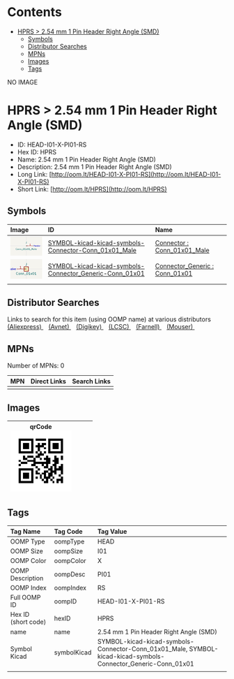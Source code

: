 



Contents
========

* [HPRS > 2.54 mm 1 Pin Header Right Angle (SMD)](#hprs--254-mm-1-pin-header-right-angle-smd)
	* [Symbols](#symbols)
	* [Distributor Searches](#distributor-searches)
	* [MPNs](#mpns)
	* [Images](#images)
	* [Tags](#tags)
  
NO IMAGE  
# HPRS > 2.54 mm 1 Pin Header Right Angle (SMD)

- ID: HEAD-I01-X-PI01-RS
- Hex ID: HPRS
- Name: 2.54 mm 1 Pin Header Right Angle (SMD)
- Description: 2.54 mm 1 Pin Header Right Angle (SMD)
- Long Link: [http://oom.lt/HEAD-I01-X-PI01-RS](http://oom.lt/HEAD-I01-X-PI01-RS)
- Short Link: [http://oom.lt/HPRS](http://oom.lt/HPRS)

## Symbols
  

|Image|ID|Name|
| :--- | :--- | :--- |
|[![](https://raw.githubusercontent.com/oomlout/oomlout_OOMP_eda_V2/main/SYMBOL/kicad/kicad-symbols/Connector/Conn_01x01_Male/image_140.png)](https://github.com/oomlout/oomlout_OOMP_eda_V2/tree/main/SYMBOL/kicad/kicad-symbols/Connector/Conn_01x01_Male/)|[SYMBOL-kicad-kicad-symbols-Connector-Conn_01x01_Male](https://github.com/oomlout/oomlout_OOMP_eda_V2/tree/main/SYMBOL/kicad/kicad-symbols/Connector/Conn_01x01_Male/)|[Connector : Conn_01x01_Male](https://github.com/oomlout/oomlout_OOMP_eda_V2/tree/main/SYMBOL/kicad/kicad-symbols/Connector/Conn_01x01_Male/)|
|[![](https://raw.githubusercontent.com/oomlout/oomlout_OOMP_eda_V2/main/SYMBOL/kicad/kicad-symbols/Connector_Generic/Conn_01x01/image_140.png)](https://github.com/oomlout/oomlout_OOMP_eda_V2/tree/main/SYMBOL/kicad/kicad-symbols/Connector_Generic/Conn_01x01/)|[SYMBOL-kicad-kicad-symbols-Connector_Generic-Conn_01x01](https://github.com/oomlout/oomlout_OOMP_eda_V2/tree/main/SYMBOL/kicad/kicad-symbols/Connector_Generic/Conn_01x01/)|[Connector_Generic : Conn_01x01](https://github.com/oomlout/oomlout_OOMP_eda_V2/tree/main/SYMBOL/kicad/kicad-symbols/Connector_Generic/Conn_01x01/)|
||||

## Distributor Searches
  
Links to search for this item (using OOMP name) at various distributors  
[(Aliexpress) ](https://www.aliexpress.com/wholesale?SearchText=11172.54+mm+1+Pin+Header+Right+Angle+SMD)&nbsp;&nbsp;&nbsp;[(Avnet) ](https://www.avnet.com/shop/us/search/2.54+mm+1+Pin+Header+Right+Angle+SMD)&nbsp;&nbsp;&nbsp;[(Digikey) ](https://www.digikey.co.uk/en/products/result?s=2.54+mm+1+Pin+Header+Right+Angle+SMD)&nbsp;&nbsp;&nbsp;[(LCSC) ](https://www.lcsc.com/search?q=2.54+mm+1+Pin+Header+Right+Angle+SMD)&nbsp;&nbsp;&nbsp;[(Farnell) ](https://uk.farnell.com/search?st=2.54+mm+1+Pin+Header+Right+Angle+SMD)&nbsp;&nbsp;&nbsp;[(Mouser) ](https://www.mouser.com/c/?q=2.54+mm+1+Pin+Header+Right+Angle+SMD)&nbsp;&nbsp;&nbsp;
## MPNs
  
Number of MPNs: 0  

|MPN|Direct Links|Search Links|
| :--- | :--- | :--- |
||||

## Images
  

|qrCode<br>[![](https://raw.githubusercontent.com/oomlout/oomlout_OOMP_parts_V2/main/HEAD/I01/X/PI01/RS/qrCode_140.png)](https://github.com/oomlout/oomlout_OOMP_parts_V2/tree/main/HEAD/I01/X/PI01/RS/qrCode.png)||||
| :---: | :---: | :---: | :---: |

## Tags
  

|Tag Name|Tag Code|Tag Value|
| :--- | :--- | :--- |
|OOMP Type|oompType|HEAD|
|OOMP Size|oompSize|I01|
|OOMP Color|oompColor|X|
|OOMP Description|oompDesc|PI01|
|OOMP Index|oompIndex|RS|
|Full OOMP ID|oompID|HEAD-I01-X-PI01-RS|
|Hex ID (short code)|hexID|HPRS|
|name|name|2.54 mm 1 Pin Header Right Angle (SMD)|
|Symbol Kicad|symbolKicad|SYMBOL-kicad-kicad-symbols-Connector-Conn_01x01_Male, SYMBOL-kicad-kicad-symbols-Connector_Generic-Conn_01x01|
||||
